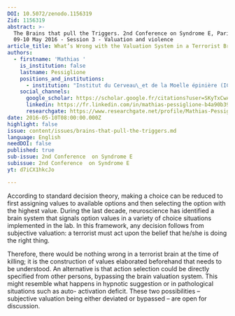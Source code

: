 ```yaml
---
DOI: 10.5072/zenodo.1156319
Zid: 1156319
abstract: >-
  The Brains that pull the Triggers. 2nd Conference on Syndrome E, Paris IAS,
  09-10 May 2016 - Session 3 - Valuation and violence
article_title: What’s Wrong with the Valuation System in a Terrorist Brain?
authors:
  - firstname: 'Mathias '
    is_institution: false
    lastname: Pessiglione
    positions_and_institutions:
      - institution: "Institut du Cerveau\_et de la Moelle épinière (ICM), France"
    social_channels:
      google_scholar: https://scholar.google.fr/citations?user=SKyTxCwAAAAJ&hl=en
      linkedin: https://fr.linkedin.com/in/mathias-pessiglione-b4a90b39
      researchgate: https://www.researchgate.net/profile/Mathias-Pessiglione
date: 2016-05-10T08:00:00.000Z
highlight: false
issue: content/issues/brains-that-pull-the-triggers.md
language: English
needDOI: false
published: true
sub-issue: 2nd Conference  on Syndrome E
subissue: 2nd Conference  on Syndrome E
yt: d7iCX1hkcJo

---
```


According to standard decision theory, making a choice can be reduced to first assigning values to available options and then selecting the option with the highest value. During the last decade, neuroscience has identified a brain system that signals option values in a variety of choice situations implemented in the lab. In this framework, any decision follows from subjective valuation: a terrorist must act upon the belief that he/she is doing the right thing. 

Therefore, there would be nothing wrong in a terrorist brain at the time of killing; it is the construction of values elaborated beforehand that needs to be understood. An alternative is that action selection could be directly specified from other persons, bypassing the brain valuation system. This might resemble what happens in hypnotic suggestion or in pathological situations such as auto- activation deficit. These two possibilities – subjective valuation being either deviated or bypassed – are open for discussion.

<Youtube yt="d7iCX1hkcJo" caption="What’s Wrong with the Valuation System in a Terrorist Brain?"></Youtube>
